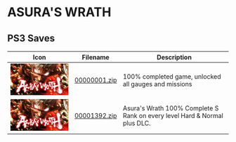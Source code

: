 # ASURA'S WRATH

## PS3 Saves

| Icon | Filename | Description |
|------|----------|-------------|
| ![ASURA'S WRATH](ICON0.PNG) | [00000001.zip](00000001.zip) | 100% completed game, unlocked all gauges and missions |
| ![ASURA'S WRATH](ICON0.PNG) | [00001392.zip](00001392.zip) | Asura's Wrath 100% Complete S Rank on every level Hard & Normal plus DLC. |
